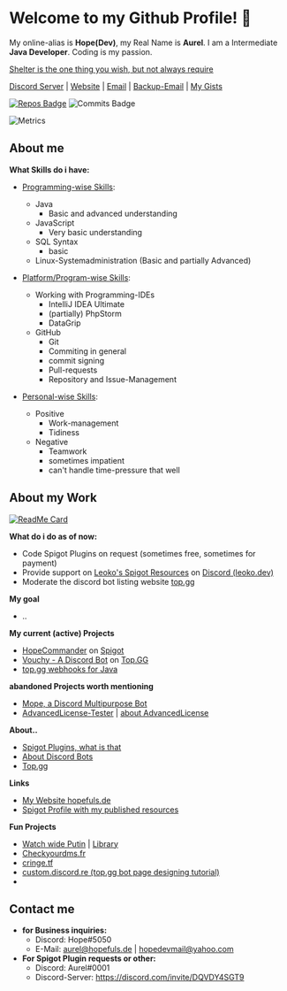 # Welcome to my Github Profile! 👋
 My online-alias is **Hope(Dev)**, my Real Name is **Aurel**. I am a Intermediate **Java Developer**. Coding is my passion.

[Shelter is the one thing you wish, but not always require](https://www.youtube.com/watch?v=fzQ6gRAEoy0)

[Discord Server](https://discord.gg/hDxsHzN) | [Website](https://hopefuls.de) | [Email](mailto:aurel@hopefuls.de) | [Backup-Email](mailto:hopedevmail@yahoo.com) | [My Gists](https://gist.github.com/Hopefuls)

[![Repos Badge](https://badges.pufler.dev/repos/Hopefuls)](https://badges.pufler.dev) ![Commits Badge](https://badges.pufler.dev/commits/monthly/Hopefuls)

![Metrics](https://metrics.lecoq.io/Hopefuls?template=classic&isocalendar=1&languages=1&introduction=1&people=1&gists=1&pagespeed=1&lines=1&isocalendar.duration=half-year&languages.limit=8&languages.colors=github&languages.threshold=0%25&introduction.title=true&people.limit=28&people.size=28&people.types=followers%2C%20following&people.identicons=false&people.shuffle=false&pagespeed.url=.user.website&pagespeed.detailed=false&pagespeed.screenshot=true&config.timezone=Europe%2FBerlin)

## About me
**What Skills do i have:**
 - <ins>Programming-wise Skills</ins>:
   - Java
     - Basic and advanced understanding
   - JavaScript
     - Very basic understanding
   - SQL Syntax
     - basic
    - Linux-Systemadministration (Basic and partially Advanced)
    
 - <ins>Platform/Program-wise Skills</ins>:
   - Working with Programming-IDEs
     - IntelliJ IDEA Ultimate
     - (partially) PhpStorm
     - DataGrip
   - GitHub
     - Git
     - Commiting in general
     - commit signing
     - Pull-requests
     - Repository and Issue-Management
 - <ins>Personal-wise Skills</ins>:
    - Positive
      - Work-management
      - Tidiness
    - Negative
      - Teamwork
      - sometimes impatient
      - can't handle time-pressure that well
      
## About my Work
 [![ReadMe Card](https://github-readme-stats.vercel.app/api/pin/?username=Hopefuls&repo=JavaHTTPSessions&theme=dark)](https://github.com/Hopefuls/JavaHTTPSessions)

 **What do i do as of now:**
 
 - Code Spigot Plugins on request (sometimes free, sometimes for payment)
 - Provide support on [Leoko's Spigot Resources](https://www.spigotmc.org/resources/authors/leoko.34641/) on [Discord (leoko.dev)](https://discord.com/invite/ycDG6rS)
 - Moderate the discord bot listing website [top.gg](https://top.gg)

**My goal**
- ..

**My current (active) Projects**

 - [HopeCommander](https://github.com/Hopefuls/HopeCommander) on [Spigot](https://www.spigotmc.org/resources/hopecommander.81455/)
 - [Vouchy - A Discord Bot](https://github.com/Hopefuls/Vouchy) on [Top.GG](https://top.gg/bot/777993845047689226)
 - [top.gg webhooks for Java](https://github.com/Hopefuls/topggwebhooks4j)
 
**abandoned Projects worth mentioning**
 - [Mope, a Discord Multipurpose Bot](https://github.com/Hopefuls/Mope)
 - [AdvancedLicense-Tester](https://github.com/Hopefuls/AdvancedLicense-Tester) | [about AdvancedLicense](https://www.spigotmc.org/resources/advancedlicense.20823/)
 
 **About..** 
 - [Spigot Plugins, what is that](https://www.spigotmc.org/wiki/about-spigot/)
 - [About Discord Bots](https://discord.com/developers/docs/intro)
 - [Top.gg](https://top.gg)

**Links**

 - [My Website hopefuls.de](https://hopefuls.de)
 - [Spigot Profile with my published resources](https://www.spigotmc.org/members/hopedev.760200/)

**Fun Projects**
 - [Watch wide Putin](https://putin.tf) | [Library](https://library.putin.tf)
 - [Checkyourdms.fr](https://checkyourdms.fr)
 - [cringe.tf](https://cringe.tf)
 - [custom.discord.re (top.gg bot page designing tutorial)](https://custom.discord.re)
 - 
## Contact me
- **for Business inquiries:**
  - Discord: Hope#5050
  - E-Mail: aurel@hopefuls.de | hopedevmail@yahoo.com
 - **For Spigot Plugin requests or other:**
	 - Discord: Aurel#0001
	 - Discord-Server: https://discord.com/invite/DQVDY4SGT9

